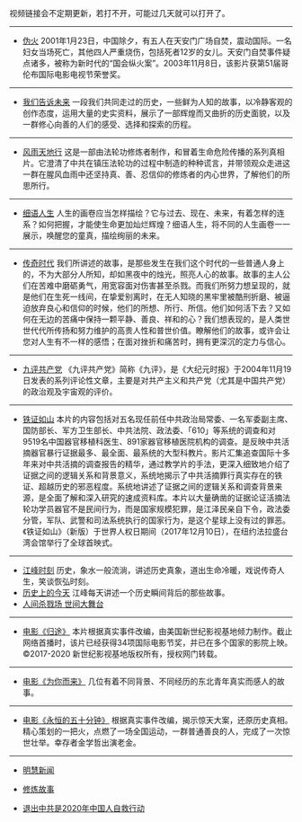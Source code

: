 视频链接会不定期更新，若打不开，可能过几天就可以打开了。

---

- [伪火](https://mnmomncfgcin.xkifd.cyou/?name=c1007851&key=kcretfvcfxfqzxyo&from=naweb&tag=45767677)
2001年1月23日，中国除夕，有五人在天安门广场自焚，震动国际。一名妇女当场死亡，其他四人严重烧伤，包括死者12岁的女儿。天安门自焚事件疑点诸多，被称为新时代的“国会纵火案”。2003年11月8日，该影片获第51届哥伦布国际电影电视节荣誉奖。

---

- [我们告诉未来](https://mnmomncfgcin.xkifd.cyou/?name=c816703&key=kcretfvcfxfqzxyo&from=naweb&tag=45767677)
 一段我们共同走过的历史，一些鲜为人知的故事，以冷静客观的创作态度，运用大量的史实资料，展示了一部辉煌而又曲折的历史面貌，以及一群修心向善的人们的感受、选择和探索的历程。

---

- [风雨天地行](https://mnmomncfgcin.xkifd.cyou/?name=c816806&key=kcretfvcfxfqzxyo&from=naweb&tag=45767677)
 这是一部由法轮功修炼者制作，和冒着生命危险传播的系列真相片。它澄清了中共在镇压法轮功的过程中制造的种种谎言，并带领观众走进这一群在腥风血雨中还坚持真、善、忍信仰的修炼者的内心世界，了解他们的所思所行。
---
- [细语人生](https://mnmomncfgcin.xkifd.cyou/?name=c816714_26_1&key=kcretfvcfxfqzxyo&from=naweb&tag=45767677)
 人生的画卷应当怎样描绘？它与过去、现在、未来，有着怎样的连系？如何把握，才能使生命更加灿烂辉煌？细语人生，将不同的人生画卷一一展示，唤醒您的童真，描绘绚丽的未来。
---
- [传奇时代](https://mnmomncfgcin.xkifd.cyou/?name=c816699&key=kcretfvcfxfqzxyo&from=naweb&tag=45767677)
 我们所讲述的故事，是那些发生在我们这个时代的一些普通人身上的，不为大部分人所知，却如黑夜中的烛光，照亮人心的故事。故事的主人公们在苦难中磨砺勇气，用宽容面对伤害甚至杀戮。而我们所努力想呈现的，就是他们在生死一线间，在挚爱别离时，在无人知晓的黑牢里被酷刑折磨、被逼迫放弃良心和信仰的时候，他们的所想、所行、所信。他们如何活下去？又如何在无边的苦痛中保持一颗平静、善良、祥和的心？我们想表现的，是人类世世代代所传扬和努力维护的高贵人性和普世价值。瞭解他们的故事，或许会让您对人生有不一样的感悟；在面对挫折和痛苦时，拥有更深沉的定力与信心。
---
- [九评共产党](https://mnmomncfgcin.xkifd.cyou/?name=c816837&key=kcretfvcfxfqzxyo&from=naweb&tag=45767677)
 《九评共产党》简称《九评》，是《大纪元时报》于2004年11月19日发表的系列评论性文章，主要是对共产主义和共产党（尤其是中国共产党）的政治观及宇宙观的评价。
---
- [铁证如山](https://mnmomncfgcin.xkifd.cyou/?name=c816787&key=kcretfvcfxfqzxyo&from=naweb&tag=45767677)
 本片的内容包括对五名现任前任中共政治局常委、一名军委副主席、国防部长、军方卫生部长、中共法院、政法委、「610」等系统的调查和对9519名中国器官移植科医生、891家器官移植医院机构的调查。是反映中共活摘器官暴行证据最多、最全面、最系统的大型科教片。影片汇集追查国际十多年来对中共活摘的调查报告的精华，通过教学片的手法，更深入细致地介绍了证据之间的逻辑关系和背景意义，系统地揭示了中共活摘罪行真实存在的铁证、超越历史的邪恶程度。系统地讲述了证据之间的逻辑关系和调查背景来源，是全面了解和深入研究的速成资料库。本片以大量确凿的证据论证活摘法轮功学员器官不是民间行为，而是国家规模犯罪，是江泽民亲自下令，政法委分管，军队、武警和司法系统执行的国家行为，是这个星球上没有过的罪恶。《铁证如山》（新版）于世界人权日期间（2017年12月10日），在纽约法拉盛台湾会馆举行了全球首映式。
---
- [江峰时刻](https://mnmomncfgcin.xkifd.cyou/?name=c922850&key=kcretfvcfxfqzxyo&from=naweb&tag=45767677)
 历史，象水一般流淌，讲述历史真象，道出生命冷暖，戏说传奇人生，笑谈恢弘时刻。
- [历史上的今天](https://mnmomncfgcin.xkifd.cyou/?name=c1010008&key=kcretfvcfxfqzxyo&from=naweb&tag=45767677)
 江峰每天讲述一个历史瞬间背后的那些故事。
- [人间杀戮场 世间大舞台](https://mnmomncfgcin.xkifd.cyou/?name=c922850_40_1&key=kcretfvcfxfqzxyo&from=naweb&tag=45767677)
---
- [电影《归途》](https://mnmomncfgcin.xkifd.cyou/?name=c1108773&key=kcretfvcfxfqzxyo&from=naweb&tag=45767677)
 本片根据真实事件改编，由美国新世纪影视基地倾力制作。截止网络首播时，该片已经获得34项国际电影节奖，并已在多个国家的影院上映。©2017-2020 新世纪影视基地版权所有，授权网门转载。

---

- [电影《为你而来》](https://mnmomncfgcin.xkifd.cyou/?name=c1020216&key=kcretfvcfxfqzxyo&from=naweb&tag=45767677)
 几位有着不同背景、不同经历的东北青年真实而感人的故事。
---
- [电影《永恒的五十分钟》](https://mnmomncfgcin.xkifd.cyou/?name=c1180541&key=kcretfvcfxfqzxyo&from=naweb&tag=45767677)
 根据真实事件改编，揭示惊天大案，还原历史真相。精心策划的一把火，点燃了一场全国运动，一群普通善良的人，完成了一次惊世壮举。幸存者金学哲出演老金。
---
- [明慧新闻](https://mnmomncfgcin.xkifd.cyou/?name=c816702&key=kcretfvcfxfqzxyo&from=naweb&tag=45767677)

- [修炼故事](https://mnmomncfgcin.xkifd.cyou/?name=c1068473_39_1&key=kcretfvcfxfqzxyo&from=naweb&tag=45767677)

- [退出中共是2020年中国人自救行动](https://mnmomncfgcin.xkifd.cyou/?name=c1232414&key=kcretfvcfxfqzxyo&from=naweb&tag=45767677)

